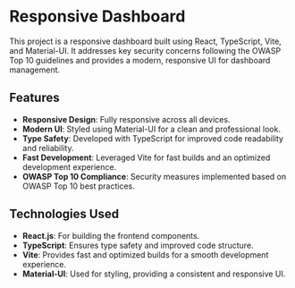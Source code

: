 # Responsive Dashboard

This project is a responsive dashboard built using React, TypeScript, Vite, and Material-UI. It addresses key security concerns following the OWASP Top 10 guidelines and provides a modern, responsive UI for dashboard management.

## Features

- **Responsive Design**: Fully responsive across all devices.
- **Modern UI**: Styled using Material-UI for a clean and professional look.
- **Type Safety**: Developed with TypeScript for improved code readability and reliability.
- **Fast Development**: Leveraged Vite for fast builds and an optimized development experience.
- **OWASP Top 10 Compliance**: Security measures implemented based on OWASP Top 10 best practices.

## Technologies Used

- **React.js**: For building the frontend components.
- **TypeScript**: Ensures type safety and improved code structure.
- **Vite**: Provides fast and optimized builds for a smooth development experience.
- **Material-UI**: Used for styling, providing a consistent and responsive UI.
